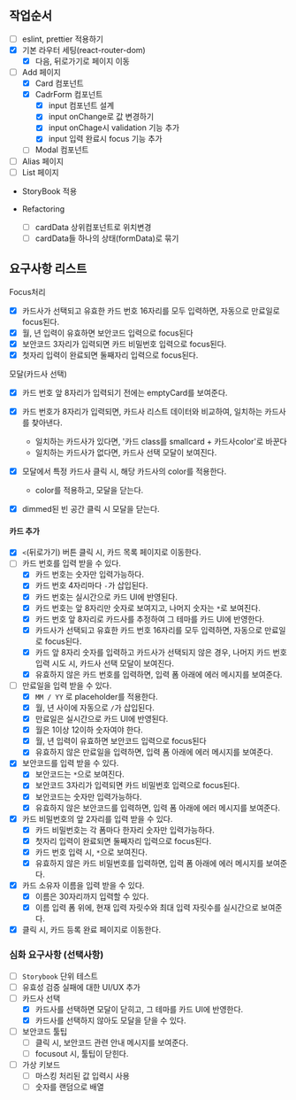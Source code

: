 ## 작업순서

- [ ] eslint, prettier 적용하기
- [x] 기본 라우터 세팅(react-router-dom)
  - [x] 다음, 뒤로가기로 페이지 이동
- [ ] Add 페이지
  - [x] Card 컴포넌트
  - [x] CadrForm 컴포넌트
    - [x] input 컴포넌트 설계
    - [x] input onChange로 값 변경하기
    - [x] input onChage시 validation 기능 추가
    - [x] input 입력 완료시 focus 기능 추가
  - [ ] Modal 컴포넌트
- [ ] Alias 페이지
- [ ] List 페이지

- StoryBook 적용

- Refactoring
  - [ ] cardData 상위컴포넌트로 위치변경
  - [ ] cardData들 하나의 상태(formData)로 묶기

## 요구사항 리스트

Focus처리

- [x] 카드사가 선택되고 유효한 카드 번호 16자리를 모두 입력하면, 자동으로 만료일로 focus된다.
- [x] 월, 년 입력이 유효하면 보안코드 입력으로 focus된다
- [x] 보안코드 3자리가 입력되면 카드 비밀번호 입력으로 focus된다.
- [x] 첫자리 입력이 완료되면 둘째자리 입력으로 focus된다.

모달(카드사 선택)

- [x] 카드 번호 앞 8자리가 입력되기 전에는 emptyCard를 보여준다.

- [x] 카드 번호가 8자리가 입력되면, 카드사 리스트 데이터와 비교하여, 일치하는 카드사를 찾아낸다.

  - 일치하는 카드사가 있다면, '카드 class를 smallcard + 카드사color'로 바꾼다
  - 일치하는 카드사가 없다면, 카드사 선택 모달이 보여진다.

- [x] 모달에서 특정 카드사 클릭 시, 해당 카드사의 color를 적용한다.
  - color를 적용하고, 모달을 닫는다.
- [x] dimmed된 빈 공간 클릭 시 모달을 닫는다.

#### 카드 추가

- [x] `<`(뒤로가기) 버튼 클릭 시, 카드 목록 페이지로 이동한다.
- [ ] 카드 번호를 입력 받을 수 있다.
  - [x] 카드 번호는 숫자만 입력가능하다.
  - [x] 카드 번호 4자리마다 `-`가 삽입된다.
  - [x] 카드 번호는 실시간으로 카드 UI에 반영된다.
  - [x] 카드 번호는 앞 8자리만 숫자로 보여지고, 나머지 숫자는 `*`로 보여진다.
  - [x] 카드 번호 앞 8자리로 카드사를 추정하여 그 테마를 카드 UI에 반영한다.
  - [x] 카드사가 선택되고 유효한 카드 번호 16자리를 모두 입력하면, 자동으로 만료일로 focus된다.
  - [x] 카드 앞 8자리 숫자를 입력하고 카드사가 선택되지 않은 경우, 나머지 카드 번호 입력 시도 시, 카드사 선택 모달이 보여진다.
  - [x] 유효하지 않은 카드 번호를 입력하면, 입력 폼 아래에 에러 메시지를 보여준다.
- [ ] 만료일을 입력 받을 수 있다.
  - [x] `MM / YY` 로 placeholder를 적용한다.
  - [x] 월, 년 사이에 자동으로 `/`가 삽입된다.
  - [x] 만료일은 실시간으로 카드 UI에 반영된다.
  - [x] 월은 1이상 12이하 숫자여야 한다.
  - [x] 월, 년 입력이 유효하면 보안코드 입력으로 focus된다
  - [x] 유효하지 않은 만료일을 입력하면, 입력 폼 아래에 에러 메시지를 보여준다.
- [x] 보안코드를 입력 받을 수 있다.
  - [x] 보안코드는 `*`으로 보여진다.
  - [x] 보안코드 3자리가 입력되면 카드 비밀번호 입력으로 focus된다.
  - [x] 보안코드는 숫자만 입력가능하다.
  - [x] 유효하지 않은 보안코드를 입력하면, 입력 폼 아래에 에러 메시지를 보여준다.
- [x] 카드 비밀번호의 앞 2자리를 입력 받을 수 있다.
  - [x] 카드 비밀번호는 각 폼마다 한자리 숫자만 입력가능하다.
  - [x] 첫자리 입력이 완료되면 둘째자리 입력으로 focus된다.
  - [x] 카드 번호 입력 시, `*`으로 보여진다.
  - [x] 유효하지 않은 카드 비밀번호를 입력하면, 입력 폼 아래에 에러 메시지를 보여준다.
- [x] 카드 소유자 이름을 입력 받을 수 있다.
  - [x] 이름은 30자리까지 입력할 수 있다.
  - [x] 이름 입력 폼 위에, 현재 입력 자릿수와 최대 입력 자릿수를 실시간으로 보여준다.
- [x] 클릭 시, 카드 등록 완료 페이지로 이동한다.

### 심화 요구사항 (선택사항)

- [ ] `Storybook` 단위 테스트
- [ ] 유효성 검증 실패에 대한 UI/UX 추가
- [ ] 카드사 선택
  - [x] 카드사를 선택하면 모달이 닫히고, 그 테마를 카드 UI에 반영한다.
  - [x] 카드사를 선택하지 않아도 모달을 닫을 수 있다.
- [ ] 보안코드 툴팁
  - [ ] 클릭 시, 보안코드 관련 안내 메시지를 보여준다.
  - [ ] focusout 시, 툴팁이 닫힌다.
- [ ] 가상 키보드
  - [ ] 마스킹 처리된 값 입력시 사용
  - [ ] 숫자를 랜덤으로 배열

